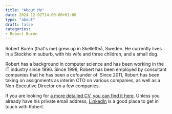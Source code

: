 ```yaml
---
title: "About Me"
date: 2024-12-02T14:00:00+01:00
type: "about"
draft: false
categories:
- Robert Burén
---
```


Robert Burén (that's me) grew up in Skellefteå, Sweden. He currently lives in a Stockholm suburb, with his wife and three children, and a small dog.

Robert has a background in computer science and has been working in the IT industry since 1996. Since 1998, Robert has been employed by consultant companies that he has been a cofounder of. Since 2011, Robert has been taking on assignments as interim CTO on various companies, as well as a Non-Executive Director on a few companies.

If you are looking for [a more detailed CV, you can find it here](/cv/). Unless you already have his private email address, [LinkedIn](https://www.linkedin.com/in/robertburen/) is a good place to get in touch with Robert.
